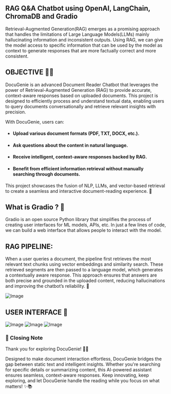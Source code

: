 ## RAG Q&A Chatbot using OpenAI, LangChain, ChromaDB and Gradio
Retrieval-Augmented Generation(RAG) emerges as a promising approach that handles the limitations of Large Language Models(LLMs) mainly hallucinating information and inconsistent outputs. Using RAG, we can give the model access to specific information that can be used by the model as context to generate responses that are more factually correct and more consistent.

## OBJECTIVE 👩‍🏫

DocuGenie is an advanced Document Reader Chatbot that leverages the power of Retrieval-Augmented Generation (RAG) to provide accurate, context-aware responses based on uploaded documents. This project is designed to efficiently process and understand textual data, enabling users to query documents conversationally and retrieve relevant insights with precision.

With DocuGenie, users can:

* #### Upload various document formats (PDF, TXT, DOCX, etc.).
* #### Ask questions about the content in natural language.
* #### Receive intelligent, context-aware responses backed by RAG.
* #### Benefit from efficient information retrieval without manually searching through documents.

This project showcases the fusion of NLP, LLMs, and vector-based retrieval to create a seamless and interactive document-reading experience. 🚀

## What is Gradio ? 🤔

Gradio is an open source Python library that simplifies the process of creating user interfaces for ML models, APIs, etc. In just a few lines of code, we can build a web interface that allows people to interact with the model.

## RAG PIPELINE: 

When a user queries a document, the pipeline first retrieves the most relevant text chunks using vector embeddings and similarity search. These retrieved segments are then passed to a language model, which generates a contextually aware response. This approach ensures that answers are both precise and grounded in the uploaded content, reducing hallucinations and improving the chatbot’s reliability. 🚀

![Image](https://github.com/user-attachments/assets/37ef1907-9462-40a7-801c-9a06c6608633)

## USER INTERFACE 🤖

           
![Image](https://github.com/user-attachments/assets/8131362e-04ca-4c62-b34a-4c57932e259f)
![Image](https://github.com/user-attachments/assets/750f2a5c-2b0d-4a33-8522-69a5a9b2ee06)
![Image](https://github.com/user-attachments/assets/3721e400-be55-4ce6-8289-78ee1a42d901)


### 🚀 Closing Note

Thank you for exploring DocuGenie! 📄🤖

 Designed to make document interaction effortless, DocuGenie bridges the gap between static text and intelligent insights. Whether you're searching for specific details or summarizing content, this AI-powered assistant ensures seamless, context-aware responses. Keep innovating, keep exploring, and let DocuGenie handle the reading while you focus on what matters! ✨📚
